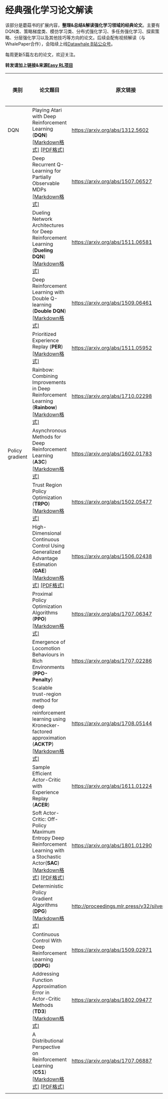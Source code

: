 # 经典强化学习论文解读

该部分是蘑菇书的扩展内容，**整理&总结&解读强化学习领域的经典论文**。主要有DQN类、策略梯度类、模仿学习类、分布式强化学习、多任务强化学习、探索策略、分层强化学习以及其他技巧等方向的论文。后续会配有视频解读（与WhalePaper合作），会陆续上线[Datawhale B站公众号](https://space.bilibili.com/431850986?spm_id_from=333.337.0.0)。

每周更新5篇左右的论文，欢迎关注。

**转发请加上链接&来源[Easy RL项目](https://github.com/datawhalechina/easy-rl)**

| 类别            | 论文题目                                                     | 原文链接                                      | 视频解读 |
| --------------- | ------------------------------------------------------------ | --------------------------------------------- | -------- |
| DQN             | Playing Atari with Deep Reinforcement Learning (**DQN**) [[Markdown格式]](https://github.com/datawhalechina/easy-rl/blob/master/papers/DQN/Playing%20Atari%20with%20Deep%20Reinforcement%20Learning.md)  [[PDF格式]](https://github.com/datawhalechina/easy-rl/blob/master/papers/DQN/PDF/Playing%20Atari%20with%20Deep%20Reinforcement%20Learning.pdf) | https://arxiv.org/abs/1312.5602               |          |
|                 | Deep Recurrent Q-Learning for Partially Observable MDPs [[Markdown格式]](https://github.com/datawhalechina/easy-rl/blob/master/papers/DQN/Deep%20Recurrent%20Q-Learning%20for%20Partially%20Observable%20MDPs.md) | https://arxiv.org/abs/1507.06527              |          |
|                 | Dueling Network Architectures for Deep Reinforcement Learning (**Dueling DQN**) [[Markdown格式]](https://github.com/datawhalechina/easy-rl/blob/master/papers/DQN/Dueling%20Network%20Architectures%20for%20Deep%20Reinforceme.md) | https://arxiv.org/abs/1511.06581              |          |
|                 | Deep Reinforcement Learning with Double Q-learning (**Double DQN**) [[Markdown格式]](https://github.com/datawhalechina/easy-rl/blob/master/papers/DQN/Deep%20Reinforcement%20Learning%20with%20Double%20Q-learning.md) | https://arxiv.org/abs/1509.06461              |          |
|                 | Prioritized Experience Replay (**PER**) [[Markdown格式]](https://github.com/datawhalechina/easy-rl/blob/master/papers/DQN/Prioritized%20Experience%20Replay.md) | https://arxiv.org/abs/1511.05952              |          |
|                 | Rainbow: Combining Improvements in Deep Reinforcement Learning (**Rainbow**) [[Markdown格式]](https://github.com/datawhalechina/easy-rl/blob/master/papers/DQN/Rainbow_Combining%20Improvements%20in%20Deep%20Reinforcement%20Learning.md) | https://arxiv.org/abs/1710.02298              |          |
| Policy gradient | Asynchronous Methods for Deep Reinforcement Learning (**A3C**) [[Markdown格式]](https://github.com/datawhalechina/easy-rl/blob/master/papers/Policy_gradient/Asynchronous%20Methods%20for%20Deep%20Reinforcement%20Learning.md) | https://arxiv.org/abs/1602.01783              |          |
|                 | Trust Region Policy Optimization (**TRPO**) [[Markdown格式]](https://github.com/datawhalechina/easy-rl/blob/master/papers/Policy_gradient/Trust%20Region%20Policy%20Optimization.md) | https://arxiv.org/abs/1502.05477              |          |
|                 | High-Dimensional Continuous Control Using Generalized Advantage Estimation (**GAE**) [[Markdown格式]](https://github.com/datawhalechina/easy-rl/blob/master/papers/Policy_gradient/High-Dimensional%20Continuous%20Control%20Using%20Generalized%20Advantage%20Estimation.md) [[PDF格式]](https://github.com/datawhalechina/easy-rl/blob/master/papers/Policy_gradient/PDF/High-Dimensional%20Continuous%20Control%20Using%20Generalised%20Advantage%20Estimation.pdf) | https://arxiv.org/abs/1506.02438              |          |
|                 | Proximal Policy Optimization Algorithms (**PPO**) [[Markdown格式]](https://github.com/datawhalechina/easy-rl/blob/master/papers/Policy_gradient/Proximal%20Policy%20Optimization%20Algorithms.md) | https://arxiv.org/abs/1707.06347              |          |
|                 | Emergence of Locomotion Behaviours in Rich Environments (**PPO-Penalty**) | https://arxiv.org/abs/1707.02286              |          |
|                 | Scalable trust-region method for deep reinforcement learning using Kronecker-factored approximation (**ACKTP**) [[Markdown格式]](https://github.com/datawhalechina/easy-rl/blob/master/papers/Policy_gradient/Scalable%20trust-region%20method%20for%20deep%20reinforcement%20learning%20using%20Kronecker-factored.md) | https://arxiv.org/abs/1708.05144              |          |
|                 | Sample Efficient Actor-Critic with Experience Replay (**ACER**) | https://arxiv.org/abs/1611.01224              |          |
|                 | Soft Actor-Critic: Off-Policy Maximum Entropy Deep Reinforcement Learning with a Stochastic Actor(**SAC**) [[Markdown格式]](https://github.com/datawhalechina/easy-rl/blob/master/papers/Policy_gradient/Soft%20Actor-Critic_Off-Policy%20Maximum%20Entropy%20Deep%20Reinforcement%20Learning%20with%20a%20Stochastic%20Actor.md) [[PDF格式]](https://github.com/datawhalechina/easy-rl/blob/master/papers/Policy_gradient/PDF/Soft%20Actor-Critic_Off-Policy%20Maximum%20Entropy%20Deep%20Reinforcement%20Learning%20with%20a%20Stochastic%20Actor.pdf) | https://arxiv.org/abs/1801.01290              |          |
|                 | Deterministic Policy Gradient Algorithms (**DPG**) [[Markdown格式]](https://github.com/datawhalechina/easy-rl/blob/master/papers/Policy_gradient/Deterministic%20Policy%20Gradient%20Algorithms.md) | http://proceedings.mlr.press/v32/silver14.pdf |          |
|                 | Continuous Control With Deep Reinforcement Learning (**DDPG**) | https://arxiv.org/abs/1509.02971              |          |
|                 | Addressing Function Approximation Error in Actor-Critic Methods (**TD3**) [[Markdown格式]](https://github.com/datawhalechina/easy-rl/blob/master/papers/Policy_gradient/Addressing%20Function%20Approximation%20Error%20in%20Actor-Critic%20Methods.md) | https://arxiv.org/abs/1802.09477              |          |
|                 | A Distributional Perspective on Reinforcement Learning (**C51**) [[Markdown格式]](https://github.com/datawhalechina/easy-rl/blob/master/papers/Policy_gradient/A%20Distributional%20Perspective%20on%20Reinforcement%20Learning.md) [[PDF格式]](https://github.com/datawhalechina/easy-rl/blob/master/papers/Policy_gradient/PDF/A%20Distributional%20Perspective%20on%20Reinforcement%20Learning.pdf) | https://arxiv.org/abs/1707.06887              |          |
|                 |                                                              |                                               |          |


